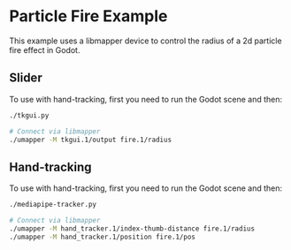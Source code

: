 # Particle Fire Example

This example uses a libmapper device to control the radius of a 2d particle fire effect in Godot.

## Slider

To use with hand-tracking, first you need to run the Godot scene and then:

```bash
./tkgui.py

# Connect via libmapper
./umapper -M tkgui.1/output fire.1/radius
```

## Hand-tracking

To use with hand-tracking, first you need to run the Godot scene and then:

```bash
./mediapipe-tracker.py

# Connect via libmapper
./umapper -M hand_tracker.1/index-thumb-distance fire.1/radius
./umapper -M hand_tracker.1/position fire.1/pos
```
